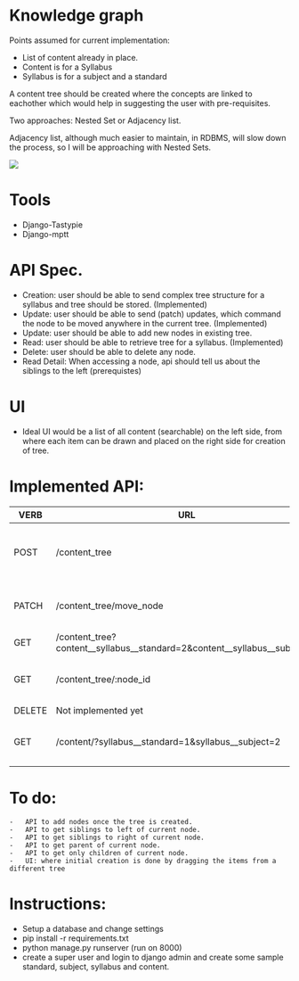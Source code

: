# Knowledge graph

Points assumed for current implementation:
  - List of content already in place.
  - Content is for a Syllabus
  - Syllabus is for a subject and a standard

A content tree should be created where the concepts are linked to eachother which would help in suggesting the user with pre-requisites.

Two approaches: Nested Set or Adjacency list.

Adjacency list, although much easier to maintain, in RDBMS, will slow down the process, so I will be approaching with Nested Sets.

![](https://camo.githubusercontent.com/0a912893c429346414afdb8b380407f5927f3e30/68747470733a2f2f63646e2e7261776769742e636f6d2f7572616c626173682f73716c616c6368656d795f6d7074742f6d61737465722f646f63732f696d672f325f73716c616c6368656d795f6d7074745f74726176657273616c2e737667)


# Tools
   - Django-Tastypie
   - Django-mptt

# API Spec.
  - Creation: user should be able to send complex tree structure for a syllabus and tree should be stored. (Implemented)
  - Update: user should be able to send (patch) updates, which command the node to be moved anywhere in the current tree. (Implemented)
  - Update: user should be able to add new nodes in existing tree.    
  - Read: user should be able to retrieve tree for a syllabus. (Implemented)
  - Delete: user should be able to delete any node.
  - Read Detail: When accessing a node, api should tell us about the siblings to the left (prerequistes) 

# UI
  -  Ideal UI would be a list of all content (searchable) on the left side, from where each item can be drawn and placed on the right side for creation of tree.
    

# Implemented API:
| VERB | URL |  Details |
| ------ | ------ | ----|
| POST | /content_tree | send a Post request to content_tree with initial structure of your tree |
| PATCH | /content_tree/move_node | send a PATCH request with data: postion, node_id, target_id|
| GET | /content_tree?content__syllabus__standard=2&content__syllabus__subject=1 | Get the content tree for a syllabus |
| GET | /content_tree/:node_id | Get Tree structure with given node at root
| DELETE | Not implemented yet | |
| GET | /content/?syllabus__standard=1&syllabus__subject=2 | Get all the content for this syllabus(standard + subject)    
# To do:
    -   API to add nodes once the tree is created.
    -   API to get siblings to left of current node.
    -   API to get siblings to right of current node.
    -   API to get parent of current node.
    -   API to get only children of current node.
    -   UI: where initial creation is done by dragging the items from a different tree 



# Instructions:
  - Setup a database and change settings
  - pip install -r requirements.txt
  - python manage.py runserver (run on 8000)
  - create a super user and login to django admin and create some sample standard, subject, syllabus and content.

